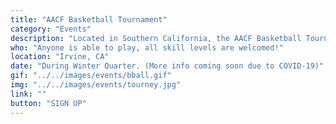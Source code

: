```yaml
---
title: "AACF Basketball Tournament"
category: "Events"
description: "Located in Southern California, the AACF Basketball Tournament is an annual weekend gathering of SoCal AACFs for fellowship and friendly competition. This event is a great way to connect with other students from other campuses as well as play some fun basketball games."
who: "Anyone is able to play, all skill levels are welcomed!"
location: "Irvine, CA"
date: "During Winter Quarter. (More info coming soon due to COVID-19)"
gif: "../../images/events/bball.gif"
img: "../../images/events/tourney.jpg"
link: ""
button: "SIGN UP"
---
```

